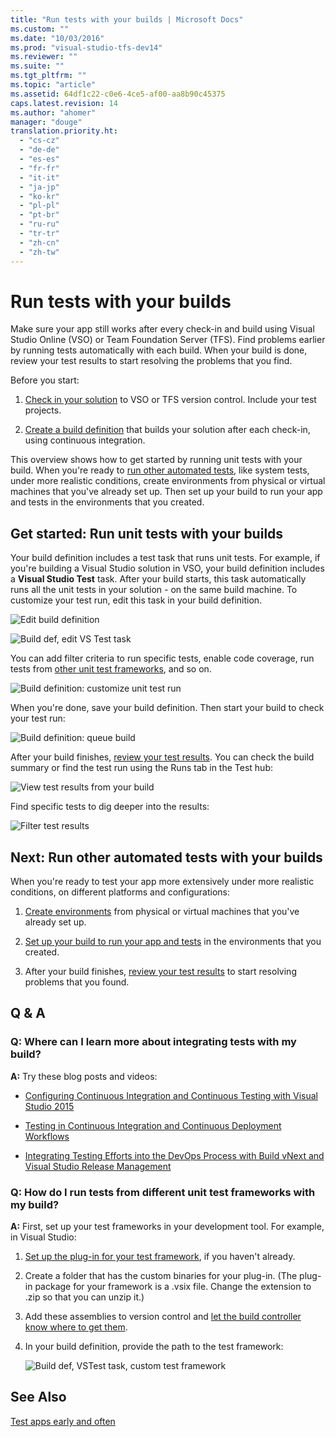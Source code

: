 ```yaml
---
title: "Run tests with your builds | Microsoft Docs"
ms.custom: ""
ms.date: "10/03/2016"
ms.prod: "visual-studio-tfs-dev14"
ms.reviewer: ""
ms.suite: ""
ms.tgt_pltfrm: ""
ms.topic: "article"
ms.assetid: 64df1c22-c0e6-4ce5-af00-aa8b90c45375
caps.latest.revision: 14
ms.author: "ahomer"
manager: "douge"
translation.priority.ht: 
  - "cs-cz"
  - "de-de"
  - "es-es"
  - "fr-fr"
  - "it-it"
  - "ja-jp"
  - "ko-kr"
  - "pl-pl"
  - "pt-br"
  - "ru-ru"
  - "tr-tr"
  - "zh-cn"
  - "zh-tw"
---
```

# Run tests with your builds
Make sure your app still works after every check-in and build using Visual Studio Online (VSO) or Team Foundation Server (TFS). Find problems earlier by running tests automatically with each build. When your build is done, review your test results to start resolving the problems that you find.  
  
 Before you start:  
  
1.  [Check in your solution](https://msdn.microsoft.com/Library/vs/alm/code/overview) to VSO or TFS version control. Include your test projects.  
  
2.  [Create a build definition](https://msdn.microsoft.com/en-us/Library/vs/alm/Build/overview) that builds your solution after each check-in, using continuous integration.  
  
 This overview shows how to get started by running unit tests with your build. When you're ready to [run other automated tests](#RunOtherTests), like system tests, under more realistic conditions, create environments from physical or virtual machines that you've already set up. Then set up your build to run your app and tests in the environments that you created.  
  
## Get started: Run unit tests with your builds  
 Your build definition includes a test task that runs unit tests. For example, if you're building a Visual Studio solution in VSO, your build definition includes a **Visual Studio Test** task. After your build starts, this task automatically runs all the unit tests in your solution - on the same build machine. To customize your test run, edit this task in your build definition.  
  
 ![Edit build definition](../test/media/build_editbuilddefinition.png "BUILD_EditBuildDefinition")  
  
 ![Build def, edit VS Test task](../test/media/build_editvstesttask.png "BUILD_EditVSTestTask")  
  
 You can add filter criteria to run specific tests, enable code coverage, run tests from [other unit test frameworks](#OtherUTFrameworks), and so on.  
  
 ![Build definition: customize unit test run](../test/media/build_customizeunittests.png "BUILD_CustomizeUnitTests")  
  
 When you're done, save your build definition. Then start your build to check your test run:  
  
 ![Build definition: queue build](../test/media/build_queuebuild.png "BUILD_QueueBuild")  
  
 After your build finishes, [review your test results](../test/review-continuous-test-results-after-a-build.md). You can check the build summary or find the test run using the Runs tab in the Test hub:  
  
 ![View test results from your build](../test/media/vso_viewtestresults.png "VSO_ViewTestResults")  
  
 Find specific tests to dig deeper into the results:  
  
 ![Filter test results](../test/media/build_filtertestresults.png "BUILD_FilterTestResults")  
  
##  <a name="RunOtherTests"></a> Next: Run other automated tests with your builds  
 When you're ready to test your app more extensively under more realistic conditions, on different platforms and configurations:  
  
1.  [Create environments](../test/set-up-environments-for-continuous-testing-with-builds.md) from physical or virtual machines that you've already set up.  
  
2.  [Set up your build to run your app and tests](../test/set-up-continuous-testing-for-builds.md) in the environments that you created.  
  
3.  After your build finishes, [review your test results](../test/review-continuous-test-results-after-a-build.md) to start resolving problems that you found.  
  
## Q & A  
  
### Q: Where can I learn more about integrating tests with my build?  
 **A:** Try these blog posts and videos:  
  
-   [Configuring Continuous Integration and Continuous Testing with Visual Studio 2015](http://blogs.msdn.com/b/visualstudioalm/archive/2015/07/17/video-configuring-continuous-integration-and-continuous-testing-with-visual-studio-2015.aspx)  
  
-   [Testing in Continuous Integration and Continuous Deployment Workflows](http://blogs.msdn.com/b/visualstudioalm/archive/2015/05/29/testing-in-continuous-integration-and-continuous-deployment-workflows.aspx)  
  
-   [Integrating Testing Efforts into the DevOps Process with Build vNext and Visual Studio Release Management](https://channel9.msdn.com/Series/ConnectOn-Demand/234)  
  
###  <a name="OtherUTFrameworks"></a> Q: How do I run tests from different unit test frameworks with my build?  
 **A:** First, set up your test frameworks in your development tool. For example, in Visual Studio:  
  
1.  [Set up the plug-in for your test framework](https://www.visualstudio.com/get-started/code/create-and-run-unit-tests-vs#frameworks), if you haven't already.  
  
2.  Create a folder that has the custom binaries for your plug-in. (The plug-in package for your framework is a .vsix file. Change the extension to .zip so that you can unzip it.)  
  
3.  Add these assemblies to version control and [let the build controller know where to get them](https://www.visualstudio.com/get-started/build/hosted-build-controller-vs).  
  
4.  In your build definition, provide the path to the test framework:  
  
     ![Build def, VSTest task, custom test framework](../test/media/build_othertestframeworks.png "BUILD_OtherTestFrameworks")  
  
## See Also  
 [Test apps early and often](../test/test-apps-early-and-often.md)